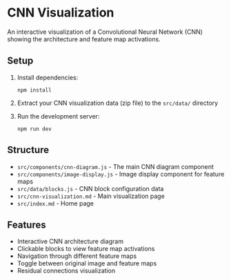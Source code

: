 # CNN Visualization

An interactive visualization of a Convolutional Neural Network (CNN) showing the architecture and feature map activations.

## Setup

1. Install dependencies:
   ```
   npm install
   ```

2. Extract your CNN visualization data (zip file) to the `src/data/` directory

3. Run the development server:
   ```
   npm run dev
   ```

## Structure

- `src/components/cnn-diagram.js` - The main CNN diagram component
- `src/components/image-display.js` - Image display component for feature maps
- `src/data/blocks.js` - CNN block configuration data
- `src/cnn-visualization.md` - Main visualization page
- `src/index.md` - Home page

## Features

- Interactive CNN architecture diagram
- Clickable blocks to view feature map activations
- Navigation through different feature maps
- Toggle between original image and feature maps
- Residual connections visualization